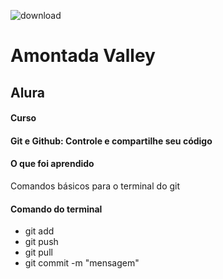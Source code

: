 ![download](https://user-images.githubusercontent.com/57850833/162584532-6247be25-3fd2-4b33-af8e-41fa1ab98b40.png)

<h1>Amontada Valley</h1>
<h2>Alura</h2>

<h4>Curso<h4>
<p>Git e Github: Controle e compartilhe seu código</p>

<h4>O que foi aprendido</h4>
<p>Comandos básicos para o terminal do git</p>
	
<h4>Comando do terminal</h4>
<ul>
	<li>git add <arquivo></li>
	<li>git push <local> <branch></li>
	<li>git pull <local> <branch></li>
	<li>git commit -m "mensagem"</li>
</ul>
